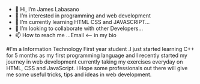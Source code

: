 - 👋 Hi, I’m James Labasano
- 👀 I’m interested in programming and web development 
- 🌱 I’m currently learning HTML CSS and JAVASCRIPT...
- 💞️ I’m looking to collaborate with other Developers...
- 📫 How to reach me ...Email <-- in my bio

#I'm a Information Technology First year student .I just started learning C++ for 5 months as my first programming language and I recently 
started my journey in web development 
currently taking my exercises everyday on HTML, CSS and JavaScript. i Hope some professionals out there will give 
me some useful tricks, tips and ideas in web development.

<!---
JCLabasano/JCLabasano is a ✨ special ✨ repository because its `README.md` (this file) appears on your GitHub profile.
You can click the Preview link to take a look at your changes.
--->
